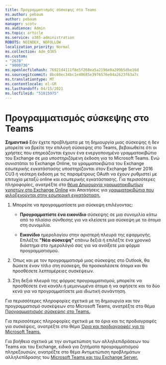 ```yaml
---
title: Προγραμματισμός σύσκεψης στο Teams
ms.author: pebaum
author: pebaum
manager: scotv
ms.audience: Admin
ms.topic: article
ms.service: o365-administration
ROBOTS: NOINDEX, NOFOLLOW
localization_priority: Normal
ms.collection: Adm_O365
ms.custom:
- "2678"
- "9000736"
ms.openlocfilehash: 76921d4111f8e5f268ea5a2196e0a209b5dbe16d
ms.sourcegitcommit: 8bc60ec34bc1e40685e3976576e04a2623f63a7c
ms.translationtype: MT
ms.contentlocale: el-GR
ms.lasthandoff: 04/15/2021
ms.locfileid: "51815975"
---
```

# <a name="schedule-a-meeting-in-teams"></a>Προγραμματισμός σύσκεψης στο Teams

**Σημαντικό** Εάν έχετε προβλήματα με τη δημιουργία μιας σύσκεψης ή δεν μπορείτε να βρείτε την επιλογή σύσκεψης στο Teams, βεβαιωθείτε ότι οι χρήστες που επηρεάζονται έχουν ένα ενεργοποιημένο γραμματοκιβώτιο του Exchange σε μια υποστηριζόμενη έκδοση για το Microsoft Teams. Ενώ συνιστάται το Exchange Online, τα γραμματοκιβώτια του Exchange εσωτερικής εγκατάστασης υποστηρίζονται στον Exchange Server 2016 CU3 ή νεότερη έκδοση με τις παραμέτρους OAuth να έχουν ρυθμιστεί με επιτυχία μεταξύ online και εσωτερικής εγκατάστασης. Για περισσότερες πληροφορίες, ανατρέξτε στο [θέμα Δημιουργία γραμματοκιβωτίων χρηστών στο Exchange Online](https://docs.microsoft.com/exchange/recipients-in-exchange-online/create-user-mailboxes) και Απαιτήσεις για [γραμματοκιβώτια που φιλοξενούνται στην εσωτερική εγκατάσταση.](https://docs.microsoft.com/microsoftteams/exchange-teams-interact#requirements-for-mailboxes-hosted-on-premises) 

1. Μπορείτε να προγραμματίσετε μια σύσκεψη επιλέγοντας:

    - **Προγραμματίστε ένα εικονίδιο** σύσκεψης σε μια συνομιλία κάτω από το πλαίσιο σύνθεσης για να κλείσετε μια σύσκεψη με τα άτομα στη συνομιλία.

    - **Εικονίδιο** ημερολογίου στην αριστερή πλευρά της εφαρμογής. Επιλέξτε **"Νέα σύσκεψη"** επάνω δεξιά ή επιλέξτε ένα χρονικό διάστημα στο ημερολόγιό σας για να ανοίξετε μια φόρμα προγραμματισμού.

2. Όπως και με τον προγραμματισμό μιας σύσκεψης στο Outlook, θα δώσετε έναν τίτλο στη σύσκεψη, θα προσκαλέσετε άτομα και θα προσθέσετε λεπτομέρειες συσκέψεων.

3. Στη δεξιά πλευρά της φόρμας προγραμματισμού, μπορείτε να προσθέσετε ένα κανάλι ή μεμονωμένα άτομα ή να αφήσετε και τα δύο κενά για να προγραμματίσετε μια ιδιωτική συνάντηση.

Για περισσότερες πληροφορίες σχετικά με τη δημιουργία και τον προγραμματισμό συσκέψεων στο Microsoft Teams, ανατρέξτε στο θέμα [Προγραμματισμός σύσκεψης στο Teams.](https://support.office.com/article/Schedule-a-meeting-in-Teams-943507a9-8583-4c58-b5d2-8ec8265e04e5)

Για περισσότερες πληροφορίες σχετικά με τα όρια και τις προδιαγραφές για συσκέψεις, ανατρέξτε στο θέμα [Όρια και προδιαγραφές για το Microsoft Teams.](https://docs.microsoft.com/microsoftteams/limits-specifications-teams#meetings-and-calls)

Για βοήθεια σχετικά με την αντιμετώπιση των αλληλεπιδράσεων του Teams και του Exchange, ειδικά για ζητήματα προγραμματισμού πληρεξουσιών, ανατρέξτε στο θέμα Αντιμετώπιση προβλημάτων αλληλεπίδρασης του [Microsoft Teams και του Exchange Server.](https://docs.microsoft.com/microsoftteams/troubleshoot/known-issues/teams-exchange-interaction-issue)